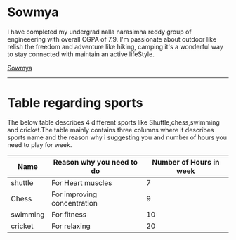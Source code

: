 # Sowmya

I have completed my undergrad nalla narasimha reddy group of engineeering  with  overall CGPA of 7.9. I'm passionate about outdoor  like relish the freedom and adventure  like hiking, camping it's a wonderful way to stay connected  with  maintain  an active lifeStyle.

[Sowmya](https://github.com/S566484/my2_Boppidi/blob/main/joshua-hanson-e616t35Vbeg-unsplash.jpg)

---

# Table regarding sports

The below table describes 4 different sports like Shuttle,chess,swimming and cricket.The table mainly contains three columns where it describes sports name and the reason why i suggesting you and number of hours you need to play for week.

| Name | Reason why you need to do | Number of Hours in week |
| --- | --- | --- |
| shuttle | For Heart muscles | 7 |
| Chess | For improving concentration | 9 |
| swimming | For fitness | 10 |
| cricket | For relaxing | 20 |
